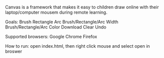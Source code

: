 Canvas is a framework that makes it easy to children draw online with their laptop/computer mousem during remote learning. 

Goals:
Brush
Rectangle 
Arc
Brush/Rectangle/Arc Width
Brush/Rectangle/Arc Color
Download
Clear
Undo

Supported browsers:
Google Chrome 
Firefox

How to run:
open index.html, then right click mouse and select open in broswer 


